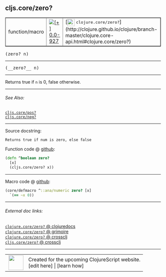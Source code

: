 ## cljs.core/zero?



 <table border="1">
<tr>
<td>function/macro</td>
<td><a href="https://github.com/cljsinfo/cljs-api-docs/tree/0.0-927"><img valign="middle" alt="[+] 0.0-927" title="Added in 0.0-927" src="https://img.shields.io/badge/+-0.0--927-lightgrey.svg"></a> </td>
<td>
[<img height="24px" valign="middle" src="http://i.imgur.com/1GjPKvB.png"> <samp>clojure.core/zero?</samp>](http://clojure.github.io/clojure/branch-master/clojure.core-api.html#clojure.core/zero?)
</td>
</tr>
</table>

<samp>(zero? n)</samp><br>

---

 <samp>
(__zero?__ n)<br>
</samp>

---

Returns true if `n` is 0, false otherwise.



---


###### See Also:

[`cljs.core/pos?`](../cljs.core/posQMARK.md)<br>
[`cljs.core/neg?`](../cljs.core/negQMARK.md)<br>

---


Source docstring:

```
Returns true if num is zero, else false
```


Function code @ [github]():

```clj
(defn ^boolean zero?
  [x]
  (cljs.core/zero? x))
```

<!--
Repo - tag - source tree - lines:

 <pre>

</pre>

-->

---

Macro code @ [github]():

```clj
(core/defmacro ^::ana/numeric zero? [x]
  `(== ~x 0))
```

<!--
Repo - tag - source tree - lines:

 <pre>

</pre>
-->

---


###### External doc links:

[`clojure.core/zero?` @ clojuredocs](http://clojuredocs.org/clojure.core/zero_q)<br>
[`clojure.core/zero?` @ grimoire](http://conj.io/store/v1/org.clojure/clojure/1.7.0-beta3/clj/clojure.core/zero%3F/)<br>
[`clojure.core/zero?` @ crossclj](http://crossclj.info/fun/clojure.core/zero%3F.html)<br>
[`cljs.core/zero?` @ crossclj](http://crossclj.info/fun/cljs.core.cljs/zero%3F.html)<br>

---

 <table>
<tr><td>
<img valign="middle" align="right" width="48px" src="http://i.imgur.com/Hi20huC.png">
</td><td>
Created for the upcoming ClojureScript website.<br>
[edit here] | [learn how]
</td></tr></table>

[edit here]:https://github.com/cljsinfo/cljs-api-docs/blob/master/cljsdoc/cljs.core/zeroQMARK.cljsdoc
[learn how]:https://github.com/cljsinfo/cljs-api-docs/wiki/cljsdoc-files

<!--

This information was too distracting to show to readers, but I'll leave it
commented here since it is helpful to:

- pretty-print the data used to generate this document
- and show how to retrieve that data



The API data for this symbol:

```clj
{:description "Returns true if `n` is 0, false otherwise.",
 :return-type boolean,
 :ns "cljs.core",
 :name "zero?",
 :signature ["[n]"],
 :name-encode "zeroQMARK",
 :history [["+" "0.0-927"]],
 :type "function/macro",
 :clj-equiv {:full-name "clojure.core/zero?",
             :url "http://clojure.github.io/clojure/branch-master/clojure.core-api.html#clojure.core/zero?"},
 :related ["cljs.core/pos?" "cljs.core/neg?"],
 :full-name-encode "cljs.core/zeroQMARK",
 :source {:code "(defn ^boolean zero?\n  [x]\n  (cljs.core/zero? x))",
          :title "Function code",
          :repo "clojurescript",
          :tag "r1.8.51",
          :filename "src/main/cljs/cljs/core.cljs",
          :lines [2667 2670],
          :url "https://github.com/clojure/clojurescript/blob/r1.8.51/src/main/cljs/cljs/core.cljs#L2667-L2670"},
 :extra-sources [{:code "(core/defmacro ^::ana/numeric zero? [x]\n  `(== ~x 0))",
                  :title "Macro code",
                  :repo "clojurescript",
                  :tag "r1.8.51",
                  :filename "src/main/clojure/cljs/core.cljc",
                  :lines [1057 1058],
                  :url "https://github.com/clojure/clojurescript/blob/r1.8.51/src/main/clojure/cljs/core.cljc#L1057-L1058"}],
 :usage ["(zero? n)"],
 :full-name "cljs.core/zero?",
 :docstring "Returns true if num is zero, else false",
 :cljsdoc-url "https://github.com/cljsinfo/cljs-api-docs/blob/master/cljsdoc/cljs.core/zeroQMARK.cljsdoc"}

```

Retrieve the API data for this symbol:

```clj
;; from Clojure REPL
(require '[clojure.edn :as edn])
(-> (slurp "https://raw.githubusercontent.com/cljsinfo/cljs-api-docs/catalog/cljs-api.edn")
    (edn/read-string)
    (get-in [:symbols "cljs.core/zero?"]))
```

-->
